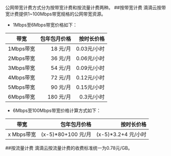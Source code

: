 公网带宽计费方式分为按带宽计费和按流量计费两种。
##按带宽计费
滴滴云按带宽计费提供1~100Mbps带宽规格的公网带宽资源。<br>

* 1Mbps至6Mbps带宽价格如下：<br>

|带宽        | 包年包月价格  | 按时长价格  |
| --------    | -----: | -----: |
| 1Mbps带宽     | 18 元/月 |   0.03元/小时  |  
| 2Mbps带宽        | 36 元/月  |  0.06元/小时  |  
| 3Mbps带宽        |    54 元/月  |   0.09元/小时  |  
| 4Mbps带宽       |    72 元/月  |  0.12元/小时  |  
| 5Mbps带宽        |   90 元/月  |   0.15元/小时 |  
| 6Mbps带宽        |    180 元/月  |   0.3元/小时  |  


* 6Mbps至100Mbps带宽价格计算方式如下：<br>

|带宽        | 包年包月价格  | 按时长价格  |
| --------    | -----: | -----: |
| x Mbps带宽     | (x-5)*80+100 元/月 |   (x-5)*3.2+4 元/小时  | 

##按流量计费
滴滴云按流量计费的收费标准统一为0.78元/GB。